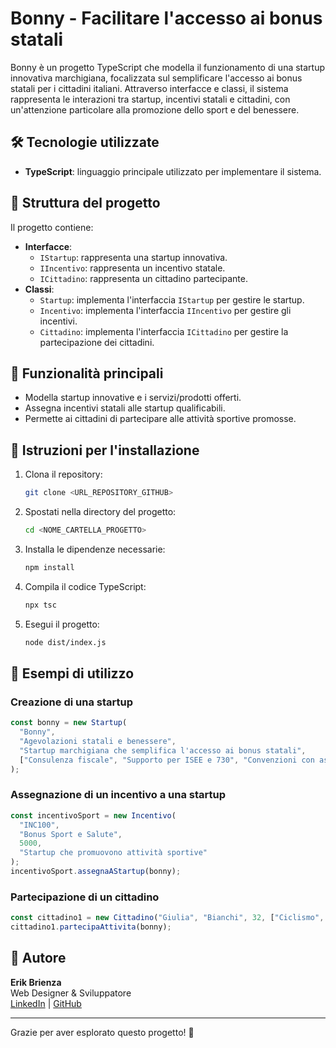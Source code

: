 # Bonny - Facilitare l'accesso ai bonus statali

Bonny è un progetto TypeScript che modella il funzionamento di una startup innovativa marchigiana, focalizzata sul semplificare l'accesso ai bonus statali per i cittadini italiani. Attraverso interfacce e classi, il sistema rappresenta le interazioni tra startup, incentivi statali e cittadini, con un'attenzione particolare alla promozione dello sport e del benessere.

## 🛠️ Tecnologie utilizzate
- **TypeScript**: linguaggio principale utilizzato per implementare il sistema.

## 📂 Struttura del progetto
Il progetto contiene:
- **Interfacce**:
  - `IStartup`: rappresenta una startup innovativa.
  - `IIncentivo`: rappresenta un incentivo statale.
  - `ICittadino`: rappresenta un cittadino partecipante.
- **Classi**:
  - `Startup`: implementa l'interfaccia `IStartup` per gestire le startup.
  - `Incentivo`: implementa l'interfaccia `IIncentivo` per gestire gli incentivi.
  - `Cittadino`: implementa l'interfaccia `ICittadino` per gestire la partecipazione dei cittadini.

## 🚀 Funzionalità principali
- Modella startup innovative e i servizi/prodotti offerti.
- Assegna incentivi statali alle startup qualificabili.
- Permette ai cittadini di partecipare alle attività sportive promosse.

## 📜 Istruzioni per l'installazione
1. Clona il repository:
   ```bash
   git clone <URL_REPOSITORY_GITHUB>
   ```
2. Spostati nella directory del progetto:
   ```bash
   cd <NOME_CARTELLA_PROGETTO>
   ```
3. Installa le dipendenze necessarie:
   ```bash
   npm install
   ```
4. Compila il codice TypeScript:
   ```bash
   npx tsc
   ```
5. Esegui il progetto:
   ```bash
   node dist/index.js
   ```

## 🧪 Esempi di utilizzo
### Creazione di una startup
```typescript
const bonny = new Startup(
  "Bonny",
  "Agevolazioni statali e benessere",
  "Startup marchigiana che semplifica l'accesso ai bonus statali",
  ["Consulenza fiscale", "Supporto per ISEE e 730", "Convenzioni con associazioni sportive"]
);
```

### Assegnazione di un incentivo a una startup
```typescript
const incentivoSport = new Incentivo(
  "INC100",
  "Bonus Sport e Salute",
  5000,
  "Startup che promuovono attività sportive"
);
incentivoSport.assegnaAStartup(bonny);
```

### Partecipazione di un cittadino
```typescript
const cittadino1 = new Cittadino("Giulia", "Bianchi", 32, ["Ciclismo", "Palestra"]);
cittadino1.partecipaAttivita(bonny);
```

## 📝 Autore
**Erik Brienza**  
Web Designer & Sviluppatore  
[LinkedIn](https://www.linkedin.com/in/erikbrienza/) | [GitHub](https://github.com/erikbrienza/)

---

Grazie per aver esplorato questo progetto! 🌟
